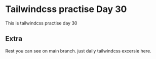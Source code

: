# Tailwindcss practise Day 30

This is tailwindcss practise day 30

## Extra

Rest you can see on main branch. just daily tailwindcss excersie here.
